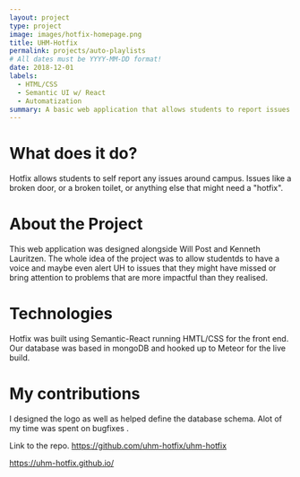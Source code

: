 ```yaml
---
layout: project
type: project
image: images/hotfix-homepage.png
title: UHM-Hotfix
permalink: projects/auto-playlists
# All dates must be YYYY-MM-DD format!
date: 2018-12-01
labels:
  - HTML/CSS
  - Semantic UI w/ React
  - Automatization
summary: A basic web application that allows students to report issues around the University of Hawaii at Manoa campus.
---
```


# What does it do?
Hotfix allows students to self report any issues around campus. Issues like a broken door, or a broken toilet,
or anything else that might need a "hotfix".

# About the Project
This web application was designed alongside Will Post and Kenneth Lauritzen. The whole idea of the project was to allow
studentds to have a voice and maybe even alert UH to issues that they might have missed or bring attention to problems
that are more impactful than they realised.

# Technologies
Hotfix was built using Semantic-React running HMTL/CSS for the front end. Our database was based in mongoDB and hooked up to
Meteor for the live build. 

# My contributions
I designed the logo as well as helped define the database schema. Alot of my time was spent on bugfixes .



Link to the repo.
https://github.com/uhm-hotfix/uhm-hotfix

https://uhm-hotfix.github.io/

